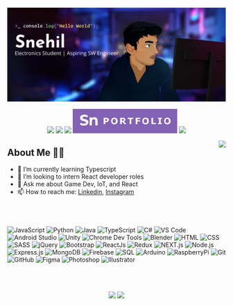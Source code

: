 <!--
**SneakySensei/SneakySensei** is a ✨ _special_ ✨ repository because its `README.md` (this file) appears on your GitHub profile.

Here are some ideas to get you started:

- 🔭 I’m currently working on ...
- 🌱 I’m currently learning ...
- 👯 I’m looking to collaborate on ...
- 🤔 I’m looking for help with ...
- 💬 Ask me about ...
- 📫 How to reach me: ...
- 😄 Pronouns: ...
- ⚡ Fun fact: ...
-->
<p align="center">
  <img src="https://raw.githubusercontent.com/SneakySensei/SneakySensei/master/HeaderVectorUltrawide.jpg" />
</p>
<p align="center">
  <a href="https://twitter.com/snehilcodes" target="_blank"><img src="https://img.shields.io/badge/twitter-%231DA1F2.svg?&style=for-the-badge&logo=twitter&logoColor=white" /></a>
  <a href="https://www.linkedin.com/in/snehilcodes/" target="_blank"><img src="https://img.shields.io/badge/linkedin-%230077B5.svg?&style=for-the-badge&logo=linkedin&logoColor=white" /></a>
  <a href="https://instagram.com/sneakysensei" target="_blank"><img src="https://img.shields.io/badge/instagram-%23E4405F.svg?&style=for-the-badge&logo=instagram&logoColor=white"></a>
  <a href="https://snehil.tech"  target="_blank"><img src="portfolio.svg"></a>
  <img src="https://badges.pufler.dev/visits/SneakySensei/SneakySensei?style=for-the-badge" />
</p>

<img align="right" src="https://github-readme-streak-stats.herokuapp.com/?user=SneakySensei&theme=dark" />

## About Me 👨‍🎓
- 🌱 I’m currently learning Typescript
- 👯 I’m looking to intern React developer roles
- 💬 Ask me about Game Dev, IoT, and React
- 📫 How to reach me: <a href="https://www.linkedin.com/in/snehilcodes/">Linkedin</a>, <a href="https://www.instagram.com/sneakysensei/">Instagram</a>

<br><br><br>
<img src="https://snehil.tech/images/svg/javascript.svg" alt="JavaScript" height="40" width="40" />
<img src="https://snehil.tech/images/svg/python.svg" alt="Python" height="40" width="40" />
<img src="https://img.icons8.com/color/2x/java-coffee-cup-logo.png" alt="Java" width="40" height="40"/>
<img src="https://snehil.tech/images/svg/typescript.svg" alt="TypeScript" height="40" width="40" />
<img src="https://snehil.tech/images/svg/csharp.svg" alt="C#" height="40" width="40" />
<img src="https://snehil.tech/images/svg/vscode.svg" alt="VS Code" height="40" width="40" />
<img src="https://upload.wikimedia.org/wikipedia/commons/9/95/Android_Studio_Icon_3.6.svg" alt="Android Studio" height="40" width="40" />
<img src="https://snehil.tech/images/svg/unity.svg" alt="Unity" height="40" width="40" />
<img src="https://snehil.tech/images/svg/chrome.svg" alt="Chrome Dev Tools" height="40" width="40" />
<img src="https://snehil.tech/images/svg/blender.svg" alt="Blender" height="40" width="40" />
<img src="https://snehil.tech/images/svg/html.svg" alt="HTML" height="40" width="40" />
<img src="https://snehil.tech/images/svg/css.svg" alt="CSS" height="40" width="40" />
<img src="https://snehil.tech/images/svg/sass.svg" alt="SASS" height="40" width="40" />
<img src="https://snehil.tech/images/svg/jquery.svg" alt="jQuery" height="40" width="40" />
<img src="https://snehil.tech/images/svg/bootstrap.svg" alt="Bootstrap" height="40" width="40" />
<img src="https://snehil.tech/images/svg/react.svg" alt="ReactJs" height="40" width="40" />
<img src="https://cdn.worldvectorlogo.com/logos/redux.svg" alt="Redux" height="40" width="40" />
<img src="https://snehil.tech/images/svg/nextjs.svg" alt="NEXT.js" height="40" width="40" />
<img src="https://snehil.tech/images/svg/nodejs.svg" alt="Node.js" height="40" width="40" />
<img src="https://snehil.tech/images/svg/express.svg" alt="Express.js" height="40" width="40" />
<img src="https://snehil.tech/images/svg/mongo.svg" alt="MongoDB" height="40" width="40" />
<img src="https://snehil.tech/images/svg/firebase.svg" alt="Firebase" height="40" width="40" />
<img src="https://snehil.tech/images/svg/sql.svg" alt="SQL" height="40" width="40" />
<img src="https://snehil.tech/images/svg/arduino.svg" alt="Arduino" height="40" width="40" />
<img src="https://snehil.tech/images/svg/rpi.svg" alt="RaspberryPi" height="40" width="40" />
<img src="https://snehil.tech/images/svg/git.svg" alt="Git" height="40" width="40" />
<img src="https://snehil.tech/images/svg/github.svg" alt="GitHub" height="40" width="40" />
<img src="https://snehil.tech/images/svg/figma.svg" alt="Figma" height="40" width="40" />
<img src="https://snehil.tech/images/svg/photoshop.svg" alt="Photoshop" height="40" width="40" />
<img src="https://snehil.tech/images/svg/illustrator.svg" alt="Illustrator" height="40" width="40" />

<br><br>
<p align="center">
  <img align="center" src="https://github-readme-stats.vercel.app/api?username=sneakysensei&theme=tokyonight&count_private=true&include_all_commits=true&show_icons=true&custom_title=%23%20GitHub%20Stats%20%E2%9C%85" width="460" />
  <img align="center" src="https://github-readme-stats.vercel.app/api/top-langs/?username=sneakysensei&theme=tokyonight&layout=compact&langs_count=10&custom_title=%23%20Most%20Used%20Languages%20%F0%9F%91%A8%F0%9F%8F%BD%E2%80%8D%F0%9F%92%BB" />
</p>
